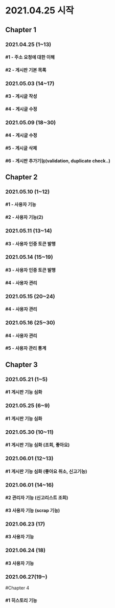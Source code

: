 # 2021.04.25 시작

## Chapter 1
### 2021.04.25 (1~13)
#### #1 - 주소 요청에 대한 이해
#### #2 - 게시판 기본 목록

### 2021.05.03 (14~17)
#### #3 - 게시글 작성
#### #4 - 게시글 수정

### 2021.05.09 (18~30)
#### #4 - 게시글 수정
#### #5 - 게시글 삭제
#### #6 - 게시판 추가기능(validation, duplicate check..)

## Chapter 2
### 2021.05.10 (1~12)
#### #1 - 사용자 기능
#### #2 - 사용자 기능(2)

### 2021.05.11 (13~14)
#### #3 - 사용자 인증 토큰 발행

### 2021.05.14 (15~19)
#### #3 - 사용자 인증 토큰 발행
#### #4 - 사용자 관리

### 2021.05.15 (20~24)
#### #4 - 사용자 관리

### 2021.05.16 (25~30)
#### #4 - 사용자 관리
#### #5 - 사용자 관리 통계

## Chapter 3
### 2021.05.21 (1~5)
#### #1 게시판 기능 심화

### 2021.05.25 (6~9)
#### #1 게시판 기능 심화

### 2021.05.30 (10~11)
#### #1 게시판 기능 심화 (조회, 좋아요)

### 2021.06.01 (12~13)
#### #1 게시판 기능 심화 (좋아요 취소, 신고기능)

### 2021.06.01 (14~16)
#### #2 관리자 기능 (신고리스트 조회)
#### #3 사용자 기능 (scrap 기능)

### 2021.06.23 (17)
#### #3 사용자 기능

### 2021.06.24 (18)
#### #3 사용자 기능

### 2021.06.27(19~)

#Chapter 4
#### #1 히스토리 기능